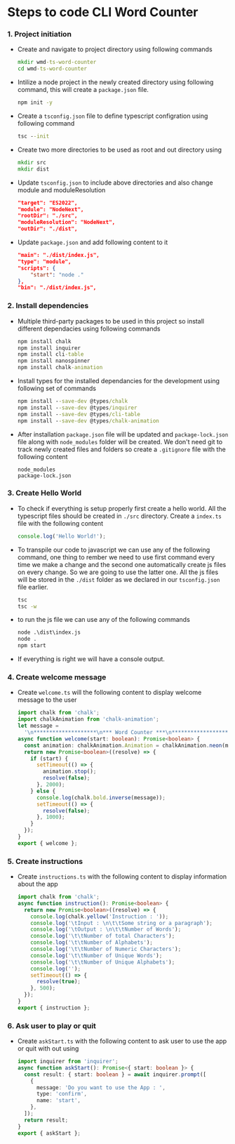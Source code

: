 # Steps to code CLI Word Counter

### 1. Project initiation

- Create and navigate to project directory using following commands

  ```cmd
  mkdir wmd-ts-word-counter
  cd wmd-ts-word-counter
  ```

- Intilize a node project in the newly created directory using following command, this will create a `package.json` file.

  ```cmd
  npm init -y
  ```

- Create a `tsconfig.json` file to define typescript configration using following command

  ```cmd
  tsc --init
  ```

- Create two more directories to be used as root and out directory using

  ```cmd
  mkdir src
  mkdir dist
  ```

- Update `tsconfig.json` to include above directories and also change module and moduleResolution

  ```json
  "target": "ES2022",
  "module": "NodeNext",
  "rootDir": "./src",
  "moduleResolution": "NodeNext",
  "outDir": "./dist",
  ```

- Update `package.json` and add following content to it

  ```json
  "main": "./dist/index.js",
  "type": "module",
  "scripts": {
      "start": "node ."
  },
  "bin": "./dist/index.js",
  ```

### 2. Install dependencies

- Multiple third-party packages to be used in this project so install different dependacies using following commands

  ```cmd
  npm install chalk
  npm install inquirer
  npm install cli-table
  npm install nanospinner
  npm install chalk-animation
  ```

- Install types for the installed dependancies for the development using following set of commands

  ```cmd
  npm install --save-dev @types/chalk
  npm install --save-dev @types/inquirer
  npm install --save-dev @types/cli-table
  npm install --save-dev @types/chalk-animation
  ```

- After installation `package.json` file will be updated and `package-lock.json` file along with `node_modules` folder will be created. We don't need git to track newly created files and folders so create a `.gitignore` file with the following content

  ```gitignore
  node_modules
  package-lock.json
  ```

### 3. Create Hello World

- To check if everything is setup properly first create a hello world. All the typescript files should be created in `./src` directory. Create a `index.ts` file with the following content

  ```ts
  console.log('Hello World!');
  ```

- To transpile our code to javascript we can use any of the following command, one thing to rember we need to use first command every time we make a change and the second one automatically create js files on every change. So we are going to use the latter one. All the js files will be stored in the `./dist` folder as we declared in our `tsconfig.json` file earlier.

  ```cmd
  tsc
  tsc -w
  ```

- to run the js file we can use any of the following commands

  ```cmd
  node .\dist\index.js
  node .
  npm start
  ```

- If everything is right we will have a console output.

### 4. Create welcome message

- Create `welcome.ts` will the following content to display welcome message to the user

  ```ts
  import chalk from 'chalk';
  import chalkAnimation from 'chalk-animation';
  let message =
    '\n********************\n*** Word Counter ***\n********************\n';
  async function welcome(start: boolean): Promise<boolean> {
    const animation: chalkAnimation.Animation = chalkAnimation.neon(message);
    return new Promise<boolean>((resolve) => {
      if (start) {
        setTimeout(() => {
          animation.stop();
          resolve(false);
        }, 2000);
      } else {
        console.log(chalk.bold.inverse(message));
        setTimeout(() => {
          resolve(false);
        }, 1000);
      }
    });
  }
  export { welcome };
  ```

### 5. Create instructions

- Create `instructions.ts` with the following content to display information about the app

  ```ts
  import chalk from 'chalk';
  async function instruction(): Promise<boolean> {
    return new Promise<boolean>((resolve) => {
      console.log(chalk.yellow('Instruction : '));
      console.log('\tInput : \n\t\tSome string or a paragraph');
      console.log('\tOutput : \n\t\tNumber of Words');
      console.log('\t\tNumber of total Characters');
      console.log('\t\tNumber of Alphabets');
      console.log('\t\tNumber of Numeric Characters');
      console.log('\t\tNumber of Unique Words');
      console.log('\t\tNumber of Unique Alphabets');
      console.log('');
      setTimeout(() => {
        resolve(true);
      }, 500);
    });
  }
  export { instruction };
  ```

### 6. Ask user to play or quit

- Create `askStart.ts` with the following content to ask user to use the app or quit with out using

  ```ts
  import inquirer from 'inquirer';
  async function askStart(): Promise<{ start: boolean }> {
    const result: { start: boolean } = await inquirer.prompt([
      {
        message: 'Do you want to use the App : ',
        type: 'confirm',
        name: 'start',
      },
    ]);
    return result;
  }
  export { askStart };
  ```
